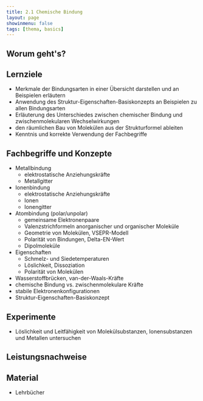 ```yaml
---
title: 2.1 Chemische Bindung
layout: page
showinmenu: false
tags: [thema, basics]
---
```


## Worum geht's?

## Lernziele

- Merkmale der Bindungsarten in einer Übersicht darstellen und an Beispielen erläutern
- Anwendung des Struktur-Eigenschaften-Basiskonzepts an Beispielen zu allen Bindungsarten
- Erläuterung des Unterschiedes zwischen chemischer Bindung und zwischenmolekularen Wechselwirkungen
- den räumlichen Bau von Molekülen aus der Strukturformel ableiten
- Kenntnis und korrekte Verwendung der Fachbegriffe

## Fachbegriffe und Konzepte

- Metallbindung
	- elektrostatische Anziehungskräfte
	- Metallgitter
- Ionenbindung
	- elektrostatische Anziehungskräfte
	- Ionen
	- Ionengitter
- Atombindung (polar/unpolar)
	- gemeinsame Elektronenpaare
	- Valenzstrichformeln anorganischer und organischer Moleküle
	- Geometrie von Molekülen, VSEPR-Modell
	- Polarität von Bindungen, Delta-EN-Wert
	- Dipolmoleküle
- Eigenschaften
    - Schmelz- und Siedetemperaturen
    - Löslichkeit, Dissoziation
    - Polarität von Molekülen
- Wasserstoffbrücken, van-der-Waals-Kräfte
- chemische Bindung vs. zwischenmolekulare Kräfte
- stabile Elektronenkonfigurationen
- Struktur-Eigenschaften-Basiskonzept

## Experimente
	
- Löslichkeit und Leitfähigkeit von Molekülsubstanzen, Ionensubstanzen und Metallen untersuchen

## Leistungsnachweise

## Material

- Lehrbücher








